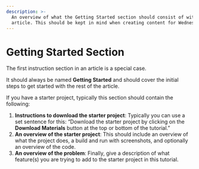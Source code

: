 ```yaml
---
description: >-
  An overview of what the Getting Started section should consist of within each
  article. This should be kept in mind when creating content for Wednesday.
---
```


# Getting Started Section

The first instruction section in an article is a special case.

It should always be named **Getting Started** and should cover the initial steps to get started with the rest of the article.

If you have a starter project, typically this section should contain the following:

1. **Instructions to download the starter project**: Typically you can use a set sentence for this: “Download the starter project by clicking on the **Download Materials** button at the top or bottom of the tutorial.”
2. **An overview of the starter project**: This should include an overview of what the project does, a build and run with screenshots, and optionally an overview of the code.
3. **An overview of the problem**: Finally, give a description of what feature(s) you are trying to add to the starter project in this tutorial.
